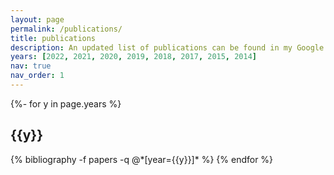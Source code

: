 ```yaml
---
layout: page
permalink: /publications/
title: publications
description: An updated list of publications can be found in my Google Scholar profile.
years: [2022, 2021, 2020, 2019, 2018, 2017, 2015, 2014]
nav: true
nav_order: 1
---
```

<!-- _pages/publications.md -->

<div class="publications">

{%- for y in page.years %}

<h2 class="year">{{y}}</h2>
  {% bibliography -f papers -q @*[year={{y}}]* %}
{% endfor %}

</div>
